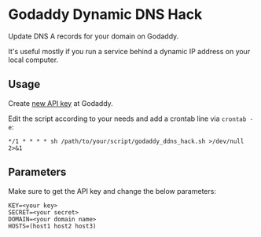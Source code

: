 # Godaddy Dynamic DNS Hack

Update DNS A records for your domain on Godaddy. 

It's useful mostly if you run a service behind a dynamic IP address on your local computer.

## Usage

Create [new API key](https://developer.godaddy.com/keys) at Godaddy.

Edit the script according to your needs and add a crontab line via `crontab -e`:

`*/1 * * * * sh /path/to/your/script/godaddy_ddns_hack.sh >/dev/null 2>&1`

## Parameters
Make sure to get the API key and change the below parameters:

````
KEY=<your key>
SECRET=<your secret>
DOMAIN=<your domain name>
HOSTS=(host1 host2 host3)
````
